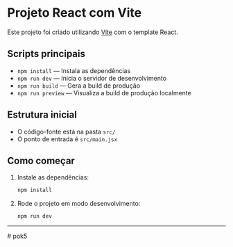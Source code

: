 # Projeto React com Vite

Este projeto foi criado utilizando [Vite](https://vitejs.dev/) com o template React.

## Scripts principais

- `npm install` — Instala as dependências
- `npm run dev` — Inicia o servidor de desenvolvimento
- `npm run build` — Gera a build de produção
- `npm run preview` — Visualiza a build de produção localmente

## Estrutura inicial
- O código-fonte está na pasta `src/`
- O ponto de entrada é `src/main.jsx`

## Como começar
1. Instale as dependências:
   ```sh
   npm install
   ```
2. Rode o projeto em modo desenvolvimento:
   ```sh
   npm run dev
   ```

---

#   p o k 5  
 